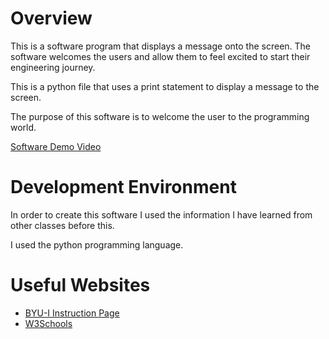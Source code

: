 # Overview

This is a software program that displays a message onto the screen. The software welcomes the users and allow them to feel excited to start their engineering journey.

This is a python file that uses a print statement to display a message to the screen.

The purpose of this software is to welcome the user to the programming world.

[Software Demo Video](https://www.youtube.com/watch?v=AyRn49x0oYY&ab_channel=EllaGalbraith)

# Development Environment

In order to create this software I used the information I have learned from other classes before this.

I used the python programming language.

# Useful Websites


* [BYU-I Instruction Page](https://byui-cse.github.io/cse310-course/lesson01/01-prove_campus.html)
* [W3Schools](https://www.w3schools.com/python/default.asp)
